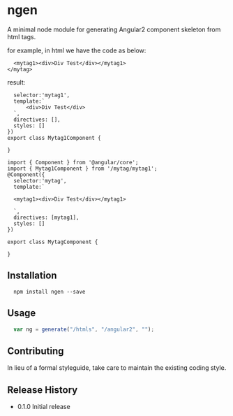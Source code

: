 ngen
=========

A minimal node module for generating Angular2 component skeleton from html tags.

for example, in html we have the code as below:
```<mytag>
  <mytag1><div>Div Test</div></mytag1>
</mytag>
```
result:

```@Component({
  selector:'mytag1',
  template:`
      <div>Div Test</div>
  `,
  directives: [],
  styles: []
})
export class Mytag1Component {

}

import { Component } from '@angular/core';
import { Mytag1Component } from '/mytag/mytag1';
@Component({
  selector:'mytag',
  template:`

  <mytag1><div>Div Test</div></mytag1>

  `,
  directives: [mytag1],
  styles: []
})

export class MytagComponent {

}
```

## Installation

```shell
  npm install ngen --save
```

## Usage

```js
  var ng = generate("/htmls", "/angular2", "");
```
## Contributing

In lieu of a formal styleguide, take care to maintain the existing coding style.

## Release History

* 0.1.0 Initial release
